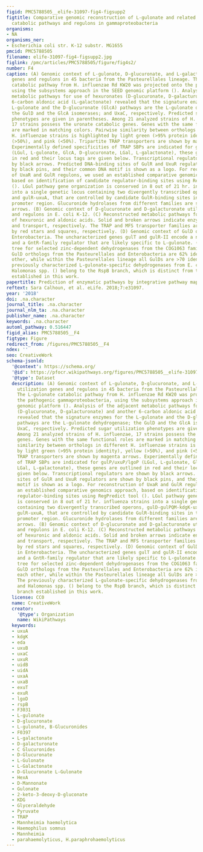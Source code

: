 ```yaml
---
figid: PMC5788505__elife-31097-fig4-figsupp2
figtitle: Comparative genomic reconstruction of L-gulonate and related uronic acid
  catabolic pathways and regulons in gammaproteobacteria
organisms:
- NA
organisms_ner:
- Escherichia coli str. K-12 substr. MG1655
pmcid: PMC5788505
filename: elife-31097-fig4-figsupp2.jpg
figlink: /pmc/articles/PMC5788505/figure/fig4s2/
number: F4
caption: (A) Genomic context of L-gulonate, D-glucuronate, and L-galactonate utilization
  genes and regulons in 45 bacteria from the Pasteurellales lineage. The L-gulonate
  catabolic pathway from H. influenzae Rd KW20 was projected onto the pathogenic gammaproteobacteria,
  using the subsystems approach in the SEED genomic platform (). Analysis of the adjacent
  metabolic pathways for use of hexuronates (D-glucuronate, D-galacturonate) and another
  6-carbon aldonic acid (L-galactonate) revealed that the signature enzymes for the
  L-gulonate and the D-glucuronate (GlcA) pathways are the L-gulonate dehydrogenase;
  the GulD and the GlcA isomerases; and UxaC, respectively. Predicted sugar utilization
  phenotypes are given in parentheses. Among 21 analyzed strains of H. influenzae,
  17 strains possess the uronate catabolic genes. Genes with the same functional roles
  are marked in matching colors. Pairwise similarity between orthologs in different
  H. influenzae strains is highlighted by light green (>95% protein identity), yellow
  (>50%), and pink (<50%). Tripartite TRAP transporters are shown by magenta arrows.
  Experimentally defined specificities of TRAP SBPs are indicated for gulP/uxuP/lgoP
  (LGul, L-gulonate, GlcA, D-glucuronate, LGal, L-galactonate), these genes are outlined
  in red and their locus tags are given below. Transcriptional regulators are shown
  by black arrows. Predicted DNA-binding sites of GulR and UxuR regulators are shown
  by black pins, and their common DNA motif is shown as a logo. For reconstruction
  of UxaR and GulR regulons, we used an established comparative genomics approach,
  based on identification of candidate regulator-binding sites using RegPredict tool
  (). LGul pathway gene organization is conserved in 8 out of 21 hr. influenza strains
  into a single genetic locus containing two divergently transcribed operons, gulD-gulPQM-kdgK-uxuB-kdgA
  and gulR-uxuA, that are controlled by candidate GulR-binding sites in their common
  promoter region. Glucuronide hydrolases from different families are shown by white
  arrows. (B) Genomic context of D-glucuronate and D-galacturonate utilization genes
  and regulons in E. coli K-12. (C) Reconstructed metabolic pathways for utilization
  of hexuronic and aldonic acids. Solid and broken arrows indicate enzymatic reactions
  and transport, respectively. The TRAP and MFS transporter families are indicated
  by red stars and squares, respectively. (D) Genomic context of GulD orthologs in
  Enterobacteria. The uncharacterized genes gulT and gulR-II encode a novel MFS-transporter
  and a GntR-family regulator that are likely specific to L-gulonate. (E) Phylogenetic
  tree for selected zinc-dependent dehydrogenases from the COG1063 family. The analyzed
  GulD orthologs from the Pasteurellales and Enterobacteria are 62% identical to each
  other, while within the Pasteurellales lineage all GulDs are >70 identical. The
  previously characterized L-gulonate-specific dehydrogenases from E. coli K-12 and
  Halomonas spp. () belong to the RspB branch, which is distinct from the GulD branch
  established in this work.
papertitle: Prediction of enzymatic pathways by integrative pathway mapping.
reftext: Sara Calhoun, et al. eLife. 2018;7:e31097.
year: '2018'
doi: .na.character
journal_title: .na.character
journal_nlm_ta: .na.character
publisher_name: .na.character
keywords: .na.character
automl_pathway: 0.516447
figid_alias: PMC5788505__F4
figtype: Figure
redirect_from: /figures/PMC5788505__F4
ndex: ''
seo: CreativeWork
schema-jsonld:
  '@context': https://schema.org/
  '@id': https://pfocr.wikipathways.org/figures/PMC5788505__elife-31097-fig4-figsupp2.html
  '@type': Dataset
  description: (A) Genomic context of L-gulonate, D-glucuronate, and L-galactonate
    utilization genes and regulons in 45 bacteria from the Pasteurellales lineage.
    The L-gulonate catabolic pathway from H. influenzae Rd KW20 was projected onto
    the pathogenic gammaproteobacteria, using the subsystems approach in the SEED
    genomic platform (). Analysis of the adjacent metabolic pathways for use of hexuronates
    (D-glucuronate, D-galacturonate) and another 6-carbon aldonic acid (L-galactonate)
    revealed that the signature enzymes for the L-gulonate and the D-glucuronate (GlcA)
    pathways are the L-gulonate dehydrogenase; the GulD and the GlcA isomerases; and
    UxaC, respectively. Predicted sugar utilization phenotypes are given in parentheses.
    Among 21 analyzed strains of H. influenzae, 17 strains possess the uronate catabolic
    genes. Genes with the same functional roles are marked in matching colors. Pairwise
    similarity between orthologs in different H. influenzae strains is highlighted
    by light green (>95% protein identity), yellow (>50%), and pink (<50%). Tripartite
    TRAP transporters are shown by magenta arrows. Experimentally defined specificities
    of TRAP SBPs are indicated for gulP/uxuP/lgoP (LGul, L-gulonate, GlcA, D-glucuronate,
    LGal, L-galactonate), these genes are outlined in red and their locus tags are
    given below. Transcriptional regulators are shown by black arrows. Predicted DNA-binding
    sites of GulR and UxuR regulators are shown by black pins, and their common DNA
    motif is shown as a logo. For reconstruction of UxaR and GulR regulons, we used
    an established comparative genomics approach, based on identification of candidate
    regulator-binding sites using RegPredict tool (). LGul pathway gene organization
    is conserved in 8 out of 21 hr. influenza strains into a single genetic locus
    containing two divergently transcribed operons, gulD-gulPQM-kdgK-uxuB-kdgA and
    gulR-uxuA, that are controlled by candidate GulR-binding sites in their common
    promoter region. Glucuronide hydrolases from different families are shown by white
    arrows. (B) Genomic context of D-glucuronate and D-galacturonate utilization genes
    and regulons in E. coli K-12. (C) Reconstructed metabolic pathways for utilization
    of hexuronic and aldonic acids. Solid and broken arrows indicate enzymatic reactions
    and transport, respectively. The TRAP and MFS transporter families are indicated
    by red stars and squares, respectively. (D) Genomic context of GulD orthologs
    in Enterobacteria. The uncharacterized genes gulT and gulR-II encode a novel MFS-transporter
    and a GntR-family regulator that are likely specific to L-gulonate. (E) Phylogenetic
    tree for selected zinc-dependent dehydrogenases from the COG1063 family. The analyzed
    GulD orthologs from the Pasteurellales and Enterobacteria are 62% identical to
    each other, while within the Pasteurellales lineage all GulDs are >70 identical.
    The previously characterized L-gulonate-specific dehydrogenases from E. coli K-12
    and Halomonas spp. () belong to the RspB branch, which is distinct from the GulD
    branch established in this work.
  license: CC0
  name: CreativeWork
  creator:
    '@type': Organization
    name: WikiPathways
  keywords:
  - uxuA
  - kdgK
  - eda
  - uxuB
  - uxaC
  - uxuR
  - uidB
  - uidA
  - uxaA
  - uxaB
  - exuT
  - exuR
  - lgoD
  - rspB
  - F3031
  - L-gulonate
  - D-glucuronate
  - L-gulonate, B-Glucuronides
  - F0397
  - L-galactonate
  - D-galacturonate
  - C Glucuronides
  - D-Glucuronate
  - L-Gulonate
  - L-Galactonate
  - D-Glucuronate L-Gulonate
  - HexA
  - D-Mannonate
  - Gulonate
  - 2-keto-3-deoxy-D-gluconate
  - KDG
  - Glyceraldehyde
  - Pyruvate
  - TRAP
  - Mannheimia haemolytica
  - Haemophilus somnus
  - Mannheimia
  - parahaemolyticus, H.paraphrohaemolyticus
---
```

